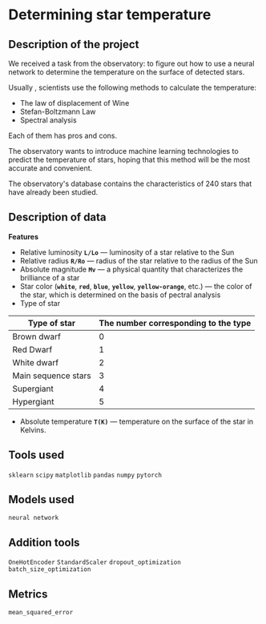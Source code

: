 # Determining star temperature

## Description of the project

We received a task from the observatory: to figure out how to use a neural network to determine the temperature on the surface of detected stars. 

Usually , scientists use the following methods to calculate the temperature:

- The law of displacement of Wine
- Stefan-Boltzmann Law
- Spectral analysis

Each of them has pros and cons. 

The observatory wants to introduce machine learning technologies to predict the temperature of stars, hoping that this method will be the most accurate and convenient.

The observatory's database contains the characteristics of 240 stars that have already been studied.

## Description of data

**Features**

- Relative luminosity **`L/Lo`** — luminosity of a star relative to the Sun
- Relative radius **`R/Ro`** — radius of the star relative to the radius of the Sun
- Absolute magnitude **`Mv`** — a physical quantity that characterizes the brilliance of a star
- Star color (**`white`**, **`red`**, **`blue`**, **`yellow`**, **`yellow-orange`**, etc.) — the color of the star, which is determined on the basis of pectral analysis
- Type of star

| Type of star | The number corresponding to the type |
| ------|------ |
| Brown dwarf | 0 |
| Red Dwarf | 1 |
| White dwarf | 2 |
| Main sequence stars | 3 |
| Supergiant | 4 |
| Hypergiant | 5 |

- Absolute temperature **`T(K)`** — temperature on the surface of the star in Kelvins.


## Tools used

`sklearn` `scipy` `matplotlib` `pandas` `numpy` `pytorch`

## Models used

`neural network`

## Addition tools

`OneHotEncoder` `StandardScaler` `dropout_optimization` `batch_size_optimization`

## Metrics

`mean_squared_error`
